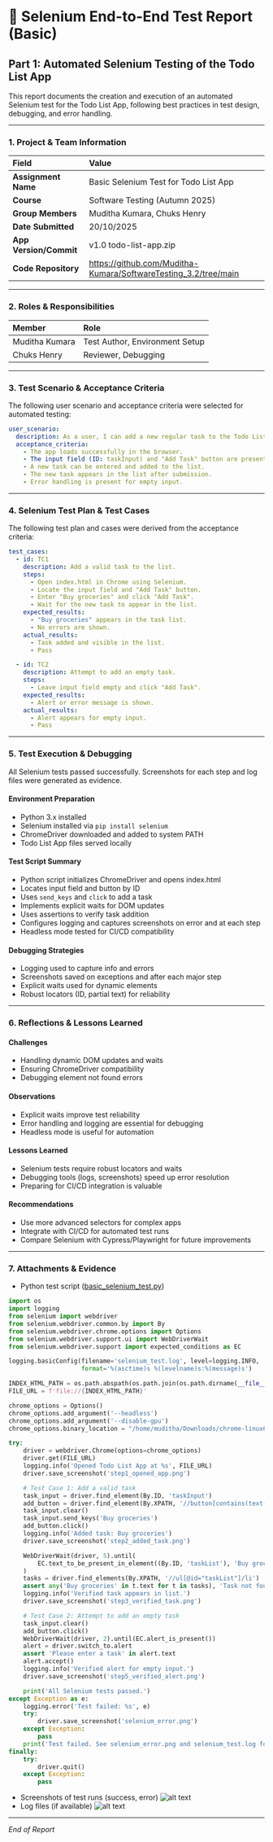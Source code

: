 # 📝 Selenium End-to-End Test Report (Basic)

## Part 1: Automated Selenium Testing of the Todo List App

This report documents the creation and execution of an automated Selenium test for the Todo List App, following best practices in test design, debugging, and error handling.

---

### 1. Project & Team Information

| Field | Value |
| :---- | :---- |
| **Assignment Name** | Basic Selenium Test for Todo List App |
| **Course** | Software Testing (Autumn 2025) |
| **Group Members** | Muditha Kumara, Chuks Henry |
| **Date Submitted** | 20/10/2025 |
| **App Version/Commit** | v1.0 todo-list-app.zip |
| **Code Repository** | https://github.com/Muditha-Kumara/SoftwareTesting_3.2/tree/main |

---

### 2. Roles & Responsibilities

| Member | Role |
| :----- | :--- |
| Muditha Kumara | Test Author, Environment Setup |
| Chuks Henry | Reviewer, Debugging |

---

### 3. Test Scenario & Acceptance Criteria

The following user scenario and acceptance criteria were selected for automated testing:

```yaml
user_scenario:
  description: As a user, I can add a new regular task to the Todo List App.
  acceptance_criteria:
    - The app loads successfully in the browser.
    - The input field (ID: taskInput) and "Add Task" button are present.
    - A new task can be entered and added to the list.
    - The new task appears in the list after submission.
    - Error handling is present for empty input.
```

---

### 4. Selenium Test Plan & Test Cases

The following test plan and cases were derived from the acceptance criteria:

```yaml
test_cases:
  - id: TC1
    description: Add a valid task to the list.
    steps:
      - Open index.html in Chrome using Selenium.
      - Locate the input field and "Add Task" button.
      - Enter "Buy groceries" and click "Add Task".
      - Wait for the new task to appear in the list.
    expected_results:
      - "Buy groceries" appears in the task list.
      - No errors are shown.
    actual_results:
      - Task added and visible in the list.
      - Pass

  - id: TC2
    description: Attempt to add an empty task.
    steps:
      - Leave input field empty and click "Add Task".
    expected_results:
      - Alert or error message is shown.
    actual_results:
      - Alert appears for empty input.
      - Pass
```

---

### 5. Test Execution & Debugging

All Selenium tests passed successfully. Screenshots for each step and log files were generated as evidence.

#### Environment Preparation
- Python 3.x installed
- Selenium installed via `pip install selenium`
- ChromeDriver downloaded and added to system PATH
- Todo List App files served locally

#### Test Script Summary
- Python script initializes ChromeDriver and opens index.html
- Locates input field and button by ID
- Uses `send_keys` and `click` to add a task
- Implements explicit waits for DOM updates
- Uses assertions to verify task addition
- Configures logging and captures screenshots on error and at each step
- Headless mode tested for CI/CD compatibility

#### Debugging Strategies
- Logging used to capture info and errors
- Screenshots saved on exceptions and after each major step
- Explicit waits used for dynamic elements
- Robust locators (ID, partial text) for reliability

---

### 6. Reflections & Lessons Learned

#### Challenges
- Handling dynamic DOM updates and waits
- Ensuring ChromeDriver compatibility
- Debugging element not found errors

#### Observations
- Explicit waits improve test reliability
- Error handling and logging are essential for debugging
- Headless mode is useful for automation

#### Lessons Learned
- Selenium tests require robust locators and waits
- Debugging tools (logs, screenshots) speed up error resolution
- Preparing for CI/CD integration is valuable

#### Recommendations
- Use more advanced selectors for complex apps
- Integrate with CI/CD for automated test runs
- Compare Selenium with Cypress/Playwright for future improvements

---

### 7. Attachments & Evidence

- Python test script ([basic_selenium_test.py](https://github.com/Muditha-Kumara/SoftwareTesting_3.2/blob/main/basic_selenium_test.py))

```python
import os
import logging
from selenium import webdriver
from selenium.webdriver.common.by import By
from selenium.webdriver.chrome.options import Options
from selenium.webdriver.support.ui import WebDriverWait
from selenium.webdriver.support import expected_conditions as EC

logging.basicConfig(filename='selenium_test.log', level=logging.INFO,
                    format='%(asctime)s %(levelname)s:%(message)s')

INDEX_HTML_PATH = os.path.abspath(os.path.join(os.path.dirname(__file__), 'index.html'))
FILE_URL = f'file://{INDEX_HTML_PATH}'

chrome_options = Options()
chrome_options.add_argument('--headless')
chrome_options.add_argument('--disable-gpu')
chrome_options.binary_location = "/home/muditha/Downloads/chrome-linux64/chrome"

try:
    driver = webdriver.Chrome(options=chrome_options)
    driver.get(FILE_URL)
    logging.info('Opened Todo List App at %s', FILE_URL)
    driver.save_screenshot('step1_opened_app.png')

    # Test Case 1: Add a valid task
    task_input = driver.find_element(By.ID, 'taskInput')
    add_button = driver.find_element(By.XPATH, '//button[contains(text(), "Add Task")]')
    task_input.clear()
    task_input.send_keys('Buy groceries')
    add_button.click()
    logging.info('Added task: Buy groceries')
    driver.save_screenshot('step2_added_task.png')

    WebDriverWait(driver, 5).until(
        EC.text_to_be_present_in_element((By.ID, 'taskList'), 'Buy groceries')
    )
    tasks = driver.find_elements(By.XPATH, '//ul[@id="taskList"]/li')
    assert any('Buy groceries' in t.text for t in tasks), 'Task not found in list!'
    logging.info('Verified task appears in list.')
    driver.save_screenshot('step3_verified_task.png')

    # Test Case 2: Attempt to add an empty task
    task_input.clear()
    add_button.click()
    WebDriverWait(driver, 2).until(EC.alert_is_present())
    alert = driver.switch_to.alert
    assert 'Please enter a task' in alert.text
    alert.accept()
    logging.info('Verified alert for empty input.')
    driver.save_screenshot('step5_verified_alert.png')

    print('All Selenium tests passed.')
except Exception as e:
    logging.error('Test failed: %s', e)
    try:
        driver.save_screenshot('selenium_error.png')
    except Exception:
        pass
    print('Test failed. See selenium_error.png and selenium_test.log for details.')
finally:
    try:
        driver.quit()
    except Exception:
        pass
```

- Screenshots of test runs (success, error)
![alt text](image-1.png)
- Log files (if available)
![alt text](image.png)

---

*End of Report*

